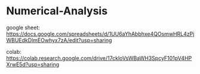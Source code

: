 # Numerical-Analysis

google sheet:
https://docs.google.com/spreadsheets/d/1UU6aYhAbbhxe4QOsmwHRL4zPjWBUEdkDlmEOwhyx7zA/edit?usp=sharing

colab:
https://colab.research.google.com/drive/17ckloVsWBaWH3SpcyF101pV4HPXrwE5d?usp=sharing
